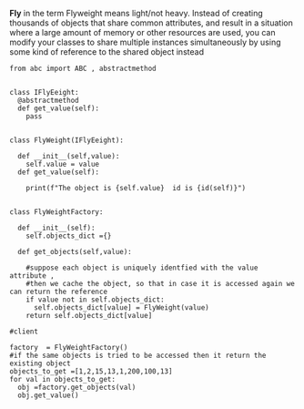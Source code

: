 
<strong>Fly</strong> in the term Flyweight means light/not heavy. 
Instead of creating thousands of objects that share common attributes, and result in a situation
where a large amount of memory or other resources are used, you can modify your classes to share
multiple instances simultaneously by using some kind of reference to the shared object instead


```
from abc import ABC , abstractmethod


class IFlyEeight:
  @abstractmethod
  def get_value(self):
    pass


class FlyWeight(IFlyEeight):
  
  def __init__(self,value):
    self.value = value
  def get_value(self):
    
    print(f"The object is {self.value}  id is {id(self)}")


class FlyWeightFactory:
  
  def __init__(self):
    self.objects_dict ={}
    
  def get_objects(self,value):
    
    #suppose each object is uniquely identfied with the value attribute , 
    #then we cache the object, so that in case it is accessed again we can return the reference
    if value not in self.objects_dict:
      self.objects_dict[value] = FlyWeight(value)
    return self.objects_dict[value]

#client 

factory  = FlyWeightFactory()
#if the same objects is tried to be accessed then it return the existing object
objects_to_get =[1,2,15,13,1,200,100,13]
for val in objects_to_get:
  obj =factory.get_objects(val)
  obj.get_value()
    
    
    
